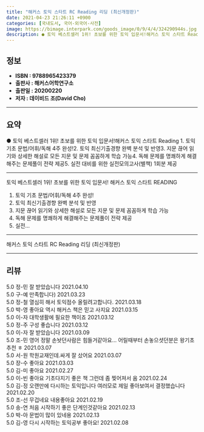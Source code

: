 ```yaml
---
title: "해커스 토익 스타트 RC Reading 리딩 (최신개정판)"
date: 2021-04-23 21:26:11 +0900
categories: [국내도서, 국어-외국어-사전]
image: https://bimage.interpark.com/goods_image/0/9/4/4/324290944s.jpg
description: ● 토익 베스트셀러 1위! 초보를 위한 토익 입문서!해커스 토익 스타트 Reading 1. 토익 기초 문법/어휘/독해 4주 완성!2. 토익 최신기출경향 완벽 분석 및 반영3. 지문 끊어 읽기와 상세한 해설로 모든 지문 및 문제 꼼꼼하게 학습 가능4. 독해 문제를 명쾌하게 해결해주는 문
---
```


## **정보**

- **ISBN : 9788965423379**
- **출판사 : 해커스어학연구소**
- **출판일 : 20200220**
- **저자 : 데이비드 조(David Cho)**

------



## **요약**

●  토익 베스트셀러 1위! 초보를 위한 토익 입문서!해커스 토익 스타트 Reading 1. 토익 기초 문법/어휘/독해 4주 완성!2. 토익 최신기출경향 완벽 분석 및 반영3. 지문 끊어 읽기와 상세한 해설로 모든 지문 및 문제 꼼꼼하게 학습 가능4. 독해 문제를 명쾌하게 해결해주는 문제풀이 전략 제공5. 실전 대비를 위한 실전모의고사(별책) 1회분 제공

------

토익 베스트셀러 1위! 초보를 위한 토익 입문서!
해커스 토익 스타트 READING
 
1. 토익 기초 문법/어휘/독해 4주 완성!
2. 토익 최신기출경향 완벽 분석 및 반영
3. 지문 끊어 읽기와 상세한 해설로 모든 지문 및 문제 꼼꼼하게 학습 가능
4. 독해 문제를 명쾌하게 해결해주는 문제풀이 전략 제공
5. 실전... 

------


해커스 토익 스타트 RC Reading 리딩 (최신개정판) 

------


## **리뷰** 

5.0 정-민 잘 받았습니다 2021.04.10 <br/>5.0 구-예 만족합니다) 2021.03.23 <br/>5.0 정-철 열심히 해서 토익점수 올릴려고합니다. 2021.03.18 <br/>5.0 박-영 좋아요 역시 해커스 책은 믿고 사지요 2021.03.15 <br/>5.0 이-자 대학생활에 필요한 책이죠 2021.03.12 <br/>5.0 정-주 구성 좋습니다 2021.03.12 <br/>5.0 이-자 잘 받았습니다  2021.03.09 <br/>5.0 조-민 영어 정말 손놧던사람은 힘들거같아요...
어릴때부터 손놓으셧던분은 왕기초 추천 ㅎ 2021.03.07 <br/>5.0 서-원 학원교재인데.싸게 잘 샀어요 2021.03.07 <br/>5.0 장-수 좋아요 2021.03.03 <br/>5.0 김-미 좋아요 2021.02.27 <br/>5.0 이-빈 좋아요 기초다지기 좋은 책
그런데 좀 찢어져서 옴 2021.02.24 <br/>5.0 김-정 오랜만에 다시하는 토익입니다 여러모로 제일 좋아보여서 결정했습니다 2021.02.20 <br/>5.0 조-선 무겁네요 내용좋아요 2021.02.19 <br/>5.0 송-연 처음 시작하기 좋은 단계인것같아요
 2021.02.13 <br/>5.0 박-아 문법이 많이 있네용 2021.02.13 <br/>5.0 김-영 다시 시작하는 토익공부 좋아요! 2021.02.08 <br/>